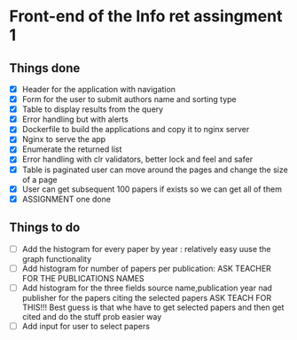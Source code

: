 # Front-end of the Info ret assingment 1

## Things done

- [x] Header for the application with navigation
- [x] Form for the user to submit authors name and sorting type
- [x] Table to display results from the query
- [x] Error handling but with alerts
- [x] Dockerfile to build the applications and copy it to nginx server
- [x] Nginx to serve the app
- [x] Enumerate the returned list
- [x] Error handling with clr validators, better lock and feel and safer
- [x] Table is paginated user can move around the pages and change the size of a page
- [x] User can get subsequent 100 papers if exists so we can get all of them
- [x] ASSIGNMENT one done

## Things to do

- [ ] Add the histogram for every paper by year : relatively easy uuse the graph functionality
- [ ] Add histogram for number of papers per publication: ASK TEACHER FOR THE PUBLICATIONS NAMES
- [ ] Add histogram for the three fields source name,publication year nad publisher for the papers citing the selected papers
      ASK TEACH FOR THIS!!! Best guess is that whe have to get selected papers and then get cited and do the stuff prob easier way
- [ ] Add input for user to select papers
